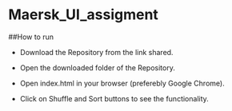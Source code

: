 # Maersk_UI_assigment

##How to run

- Download the Repository from the link shared.

- Open the downloaded folder of the Repository.

- Open index.html in your browser (preferebly Google Chrome).

- Click on Shuffle and Sort buttons to see the functionality.
